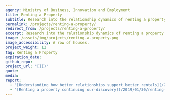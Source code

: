 ```yaml
---
agency: Ministry of Business, Innovation and Employment
title: Renting a Property
subtitle: Research into the relationship dynamics of renting a property and ways they impact the renting experience and can make it better.
permalink: /projects/renting-a-property/
redirect_from: /projects/renting-a-property/
excerpt: Research into the relationship dynamics of renting a property and ways they impact the renting experience and can make it better.
image: /assets/img/projects/renting-a-property.png
image_accessibility: A row of houses.
project_weight: 12
tag: Renting a Property
expiration_date:
github_repo:
project_url: "[]()"
quote:
media:
report:
  - "[Understanding how better relationships support better rentals](/2019/01/28/renting-a-property-understanding-how-better-relationships-support-better-rentals)"
  - "[Renting a property continuing our-discovery](/2019/01/30/renting-a-property-continuing-our-discovery)"
---
```

